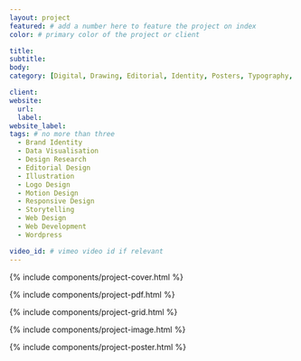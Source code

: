 ```yaml
---
layout: project
featured: # add a number here to feature the project on index
color: # primary color of the project or client

title: 
subtitle: 
body: 
category: [Digital, Drawing, Editorial, Identity, Posters, Typography, Video]

client: 
website:
  url: 
  label: 
website_label: 
tags: # no more than three
  - Brand Identity
  - Data Visualisation
  - Design Research
  - Editorial Design
  - Illustration
  - Logo Design
  - Motion Design
  - Responsive Design
  - Storytelling
  - Web Design
  - Web Development
  - Wordpress

video_id: # vimeo video id if relevant
---
```


{% include components/project-cover.html %}

{% include components/project-pdf.html %}

{% include components/project-grid.html %}

{% include components/project-image.html %}

{% include components/project-poster.html %}
